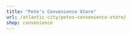```yaml
---
title: "Pete's Convenience Store"
url: /atlantic-city/petes-convenience-store/
shop: convenience
---
```

